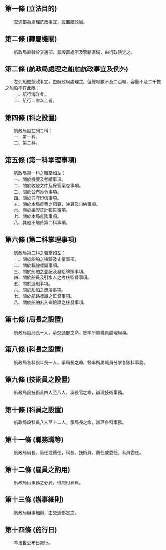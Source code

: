 第一條 (立法目的)
-----------------
　　交通部為處理航政事宜，設置航政局。  


第二條 (隸屬機關)
-----------------
　　航政局直隸於交通部，其設置處所及管轄區域，由行政院定之。  


第三條 (航政局處理之船舶航政事宜及例外)
---------------------------------------
　　左列船舶航政事宜，由航政局處理之。但總噸數不及二百噸，容量不及二千擔之船舶不在此限：  
　　一、航行海洋者。  
　　二、航行二省以上者。  


第四條 (科之設置)
-----------------
　　航政局設左列二科：  
　　一、第一科。  
　　二、第二科。  


第五條 (第一科掌理事項)
-----------------------
　　航政局第一科之職掌如左：  
　　一、關於機要及考績事項。  
　　二、關於收發文件及保管案卷事項。  
　　三、關於公布局令事項。  
　　四、關於典守印信事項。  
　　五、關於本局經費之預算，決算及出納事項。  
　　六、閱於編製統計報告事項。  
　　七、關於本局庶務事項。  
　　八、其他不屬於第二科事項。  


第六條 (第二科掌理事項)
-----------------------
　　航政局第二科之職掌如左：  
　　一、關於船舶之檢驗及丈量事項。  
　　二、關於載線標識事項。  
　　三、關於船舶之登記及發給牌照事項。  
　　四、關於船員及引水人之考核監督事項。  
　　五、關於造船事項。  
　　六、關於船舶之疏濬事項。  
　　七、關於航路標識之監督事項。  
　　八、關於船舶出入查驗證之核發事項。  


第七條 (局長之設置)
-------------------
　　航政局設局長一人，承交通部之命，督率所屬職員處理局務。  


第八條 (科長之設置)
-------------------
　　航政局各科設科長一人，承局長之命，督率所屬職員分掌各該科事務。  


第九條 (技術員之設置)
---------------------
　　航政局設技術員四人至八人，承長官之命，辦理技術事務。  


第十條 (科員之設置)
-------------------
　　航政局設科員八人至十二人，承局長之命，辦理各科事務。  


第十一條 (職務職等)
-------------------
　　航政局局長，簡任或薦任，科長、技術員，薦任或委任，科員委任。  


第十二條 (雇員之酌用)
---------------------
　　航政局因事務之必要，得酌用雇員。  


第十三條 (辦事細則)
-------------------
　　航政局辦事細則，由交通部定之。  


第十四條 (施行日)
-----------------
　　本法自公布日施行。
